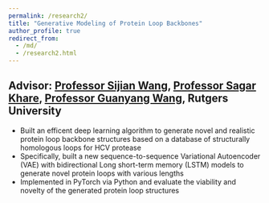 ```yaml
---
permalink: /research2/
title: "Generative Modeling of Protein Loop Backbones"
author_profile: true
redirect_from: 
  - /md/
  - /research2.html
---
```



## Advisor: [Professor Sijian Wang](https://stat.rutgers.edu/people-pages/faculty/people/130-faculty/381-sijan-wang), [Professor Sagar Khare](https://chem.rutgers.edu/people/faculty-bio/164-khare-sagar-d), [Professor Guanyang Wang](https://statistics.rutgers.edu/people-pages/faculty/people/130-faculty/572-guanyang-wang), Rutgers University


* Built an efficent deep learning algorithm to generate novel and realistic protein loop backbone structures based on a database of structurally homologous loops for HCV protease
*	Specifically, built a new sequence-to-sequence Variational Autoencoder (VAE) with bidirectional Long short-term memory (LSTM) models to generate novel protein loops with various lengths
*	Implemented in PyTorch via Python and evaluate the viability and novelty of the generated protein loop structures


